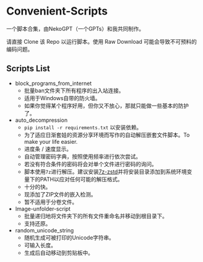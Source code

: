 # Convenient-Scripts

一个脚本合集，由NekoGPT（一个GPTs）和我共同制作。

请直接 Clone 该 Repo 以运行脚本。使用 Raw Download 可能会导致不可预料的编码问题。

## Scripts List

* block_programs_from_internet
  * 批量ban文件夹下所有程序的出入站连接。
  * 适用于Windows自带的防火墙。
  * 如果你觉得某个程序好用，但你又不放心，那就只能做一些基本的防护了。
* auto_decompression
  * `pip install -r requirements.txt` 以安装依赖。
  * 为了适应日渐套娃的资源分享环境而写作的自动解压嵌套文件脚本。To make your life easier.
  * 进度条 / 速度显示。
  * 自动管理密码字典，按照使用频率进行依次尝试。
  * 若没有符合条件的密码将会对单个文件进行密码的询问。
  * 脚本使用`7z`进行解压。建议安装[7z-zstd](https://github.com/mcmilk/7-Zip-zstd)并将安装目录添加到系统环境变量下的PATH以应对任何可能的解压格式。
  * 十分的快。
  * 现添加了ZIP文件的嵌入检测。
  * 暂不适用于分卷文件。
* Image-unfolder-script
  * 批量递归地将文件夹下的所有文件重命名并移动到根目录下。
  * 支持还原。
* random_unicode_string
  * 随机生成可被打印的Unicode字符串。
  * 可输入长度。
  * 生成后自动移动到剪贴板中。